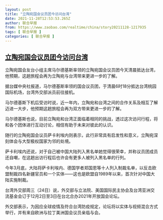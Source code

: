 ```yaml
---
layout: post
title: "立陶宛国会议员团今访问台湾"
date: 2021-11-28T12:53:53.265Z
author: 联合早报
from: https://www.zaobao.com/realtime/china/story20211128-1217935
tags: [ 联合早报 ]
categories: [ 联合早报 ]
---
```

<!--1638118380000-->
[立陶宛国会议员团今访问台湾](https://www.zaobao.com/realtime/china/story20211128-1217935)
------

<div>
<p>立陶宛国会友台小组主席马尔德基斯率领的立陶宛国会议员团今天清晨抵达台湾，他预期，这趟旅程会再为立陶宛与台湾带来更进一步的了解。</p><p>据台媒中央社报道，马尔德基斯率领的国会议员团，于清晨6时18分抵达台湾桃园国际机场，台湾外交部派员前往接机。</p><p>马尔德基斯下机后受访时说，近一年内，立陶宛和台湾之间的合作关系及相互了解迈进一大步，他预期这趟旅程会再为双方带来更进一步的了解。</p><section id="imu"><div id="dfp-ad-imu1">        </div></section><p>马尔德基斯也说，目前立陶宛和台湾正面临着相同的挑战，透过这次访问行程，将和各个团体进行互动讨论，相信有助于未来对彼此的认识。</p><p>随行的立陶宛国会议员萨卡利埃内则表示，此行非常具有启发性和意义，立陶宛深刻体会与大型极权国家为邻的处境。</p><p>萨卡利埃内还说，对于自己被中国大陆列入黑名单她觉得很荣幸，并称议员团成员还自嘲，在这趟出访行程后也许会有更多人被列入黑名单的行列。</p><div id="innity-in-post"></div><div id="dfp-ad-midarticlespecial">        </div><p>今年3月底，大陆将萨卡利埃内、德国学者郑国恩等十人列入制裁名单，以反击欧盟制裁四名新疆官员和一个实体——这也是欧盟自1989年以来，首次针对中国大陆实施制裁。</p><p>台湾外交部周三（24日）说，外交部与立法院、美国国际民主协会及台湾亚洲交流基金会订于12月2日至3日在台北合办2021年开放国会论坛。</p><p>外交部表示，为因应全球疫情及符合台湾防疫规定，论坛将以实体与视频混合方式举行，并有来自欧洲与拉丁美洲国会议员亲临与会。<br> </p>      <div class="cx_paywall_placeholder" id="sph_cdp_40"></div>
</div>
